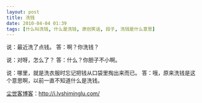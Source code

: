 ```yaml
---
layout: post
title: 洗钱
date: 2010-04-04 01:39
tags: [什么叫洗钱, 什么是洗钱, 原创笑话, 段子, 洗钱是什么意思]
---
```

说：最近洗了点钱。
答：啊？你洗钱？

说：对呀，怎么了？
答：什么？你胆子不小啊。

说：哪里，就是洗衣服时忘记把钱从口袋里掏出来而已。
答：哦，原来洗钱是这个意思啊，以前一直不知道什么是洗钱。

<a href="http://i.lvshiminglu.com/">尘世客博客</a>：<a href="http://i.lvshiminglu.com/">http://i.lvshiminglu.com/</a>

